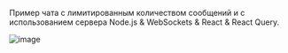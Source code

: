Пример чата с лимитированным количеством сообщений и с использованием сервера Node.js & WebSockets & React & React Query.

![image](https://github.com/user-attachments/assets/6b20c2b2-7809-43ed-8225-2c5d45aa9fde)

